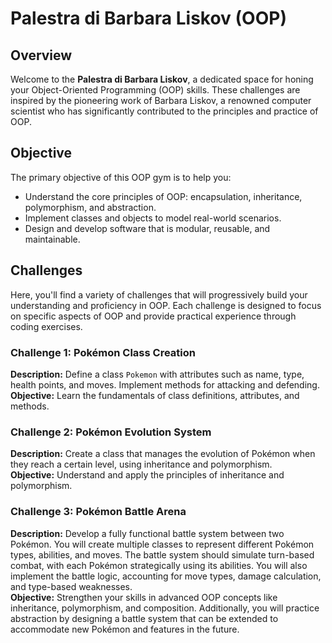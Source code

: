 # Palestra di Barbara Liskov (OOP)

## Overview
Welcome to the **Palestra di Barbara Liskov**, a dedicated space for honing your Object-Oriented Programming (OOP) skills. These challenges are inspired by the pioneering work of Barbara Liskov, a renowned computer scientist who has significantly contributed to the principles and practice of OOP.

## Objective
The primary objective of this OOP gym is to help you:
- Understand the core principles of OOP: encapsulation, inheritance, polymorphism, and abstraction.
- Implement classes and objects to model real-world scenarios.
- Design and develop software that is modular, reusable, and maintainable.

## Challenges
Here, you'll find a variety of challenges that will progressively build your understanding and proficiency in OOP. Each challenge is designed to focus on specific aspects of OOP and provide practical experience through coding exercises.

### Challenge 1: Pokémon Class Creation
**Description:** Define a class `Pokemon` with attributes such as name, type, health points, and moves. Implement methods for attacking and defending.  
**Objective:** Learn the fundamentals of class definitions, attributes, and methods.

### Challenge 2: Pokémon Evolution System
**Description:** Create a class that manages the evolution of Pokémon when they reach a certain level, using inheritance and polymorphism.  
**Objective:** Understand and apply the principles of inheritance and polymorphism.

### Challenge 3: Pokémon Battle Arena
**Description:** Develop a fully functional battle system between two Pokémon. You will create multiple classes to represent different Pokémon types, abilities, and moves. The battle system should simulate turn-based combat, with each Pokémon strategically using its abilities. You will also implement the battle logic, accounting for move types, damage calculation, and type-based weaknesses.  
**Objective:** Strengthen your skills in advanced OOP concepts like inheritance, polymorphism, and composition. Additionally, you will practice abstraction by designing a battle system that can be extended to accommodate new Pokémon and features in the future.
